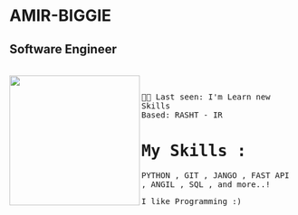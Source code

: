 # AMIR-BIGGIE
## Software Engineer 
<br>
<img  align="left" width="230" src="https://media.tenor.com/IpAyHtYc--gAAAAi/charizard-flying.gif"><samp><br>


  👨‍💻 Last seen: I'm Learn new Skills<br>
      Based: RASHT - IR<br>
</samp>

# My Skills :
<samp>
 PYTHON ,
 GIT , 
 JANGO , 
 FAST API , 
 ANGIL  , 
 SQL ,  
and more..!
</samp>
<br>

I like Programming :)


